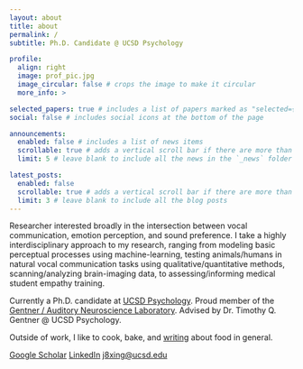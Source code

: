 ```yaml
---
layout: about
title: about
permalink: /
subtitle: Ph.D. Candidate @ UCSD Psychology

profile:
  align: right
  image: prof_pic.jpg
  image_circular: false # crops the image to make it circular
  more_info: >

selected_papers: true # includes a list of papers marked as "selected={true}"
social: false # includes social icons at the bottom of the page

announcements:
  enabled: false # includes a list of news items
  scrollable: true # adds a vertical scroll bar if there are more than 3 news items
  limit: 5 # leave blank to include all the news in the `_news` folder

latest_posts:
  enabled: false
  scrollable: true # adds a vertical scroll bar if there are more than 3 new posts items
  limit: 3 # leave blank to include all the blog posts
---
```


Researcher interested broadly in the intersection between vocal communication, emotion perception, and sound preference. I take a highly interdisciplinary approach to my research, ranging from modeling basic perceptual processes using machine-learning, testing animals/humans in natural vocal communication tasks using qualitative/quantitative methods, scanning/analyzing brain-imaging data, to assessing/informing medical student empathy training. 

Currently a Ph.D. candidate at [UCSD Psychology](https://psychology.ucsd.edu/). Proud member of the [Gentner / Auditory Neuroscience Laboratory](https://gentnerlab.ucsd.edu/). Advised by Dr. Timothy Q. Gentner @ UCSD Psychology. 

Outside of work, I like to cook, bake, and [writing](https://foodiepostcards.com/) about food in general. 

<i class="ai ai-google-scholar-square ai-lg"></i> [Google Scholar](https://scholar.google.com/citations?user=6aJj1lgAAAAJ&hl=en&oi=ao) <i class="fa-brands fa-linkedin"></i> [LinkedIn](https://www.linkedin.com/in/jeffrey-xing-785301183/) <i class="fa-solid fa-envelope"></i> j8xing@ucsd.edu
